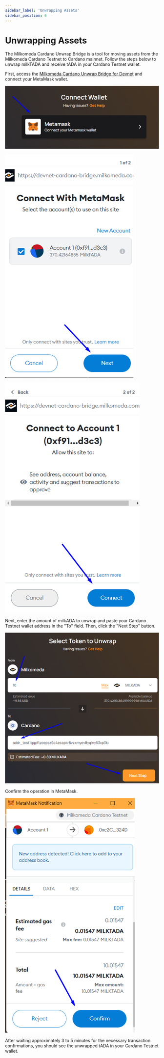 ```yaml
---
sidebar_label: 'Unwrapping Assets'
sidebar_position: 6
---
```


# Unwrapping Assets

The Milkomeda Cardano Unwrap Bridge is a tool for moving assets from the Milkomeda Cardano Testnet to Cardano mainnet. Follow the steps below to unwrap milkTADA and receive tADA in your Cardano Testnet wallet.

First, access the [Milkomeda Cardano Unwrap Bridge for Devnet](https://devnet-cardano-bridge.milkomeda.com/bridge) and connect your MetaMask wallet.

![](/img/bridge-connect-metamask.png)

![](/img/bridge-connect-metamask-tada-confirm-1.png)

![](/img/bridge-connect-metamask-tada-confirm-2.png)

Next, enter the amount of milkADA to unwrap and paste your Cardano Testnet wallet address in the "To" field. Then, click the "Next Step" button.

![](/img/bridge-enter-tada-amount.png)

Confirm the operation in MetaMask.

![](/img/bridge-unwrap-tada-confirm.png)

After waiting approximately 3 to 5 minutes for the necessary transaction confirmations, you should see the unwrapped tADA in your Cardano Testnet wallet.